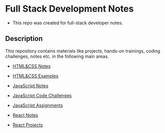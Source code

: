 # Full Stack Development Notes
- This repo was created for full-stack developer notes.
## Description
This repository contains materials like projects, hands-on trainings, coding challenges, notes etc. in the following main areas.

- [HTML&CSS Notes](https://github.com/karamanburak/self-study/tree/main/HTML%26CSS)
- [HTML&CSS Examples](https://github.com/karamanburak/self-study/tree/main/HTML%26CSS/Examples)
  
- [JavaScript Notes](https://github.com/karamanburak/self-study/tree/main/JavaScript)
- [JavaScript Code Challenges](https://github.com/karamanburak/self-study/tree/main/JavaScript/Code-Challenges)
- [JavaScript Assignments](https://github.com/karamanburak/self-study/tree/main/JavaScript/assignments)
  
- [React Notes](https://github.com/karamanburak/self-study/tree/main/React)
- [React Projects](https://github.com/karamanburak/self-study/tree/main/React/Projects)
  
